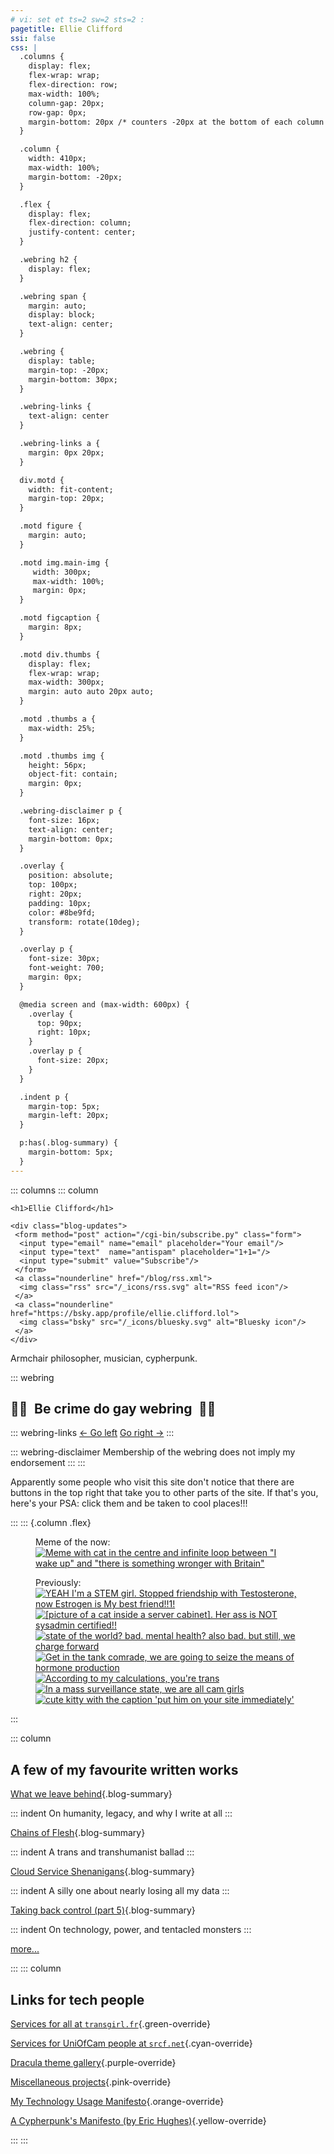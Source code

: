 ```yaml
---
# vi: set et ts=2 sw=2 sts=2 :
pagetitle: Ellie Clifford
ssi: false
css: |
  .columns {
    display: flex;
    flex-wrap: wrap;
    flex-direction: row;
    max-width: 100%;
    column-gap: 20px;
    row-gap: 0px;
    margin-bottom: 20px /* counters -20px at the bottom of each column */
  }

  .column {
    width: 410px;
    max-width: 100%;
    margin-bottom: -20px;
  }

  .flex {
    display: flex;
    flex-direction: column;
    justify-content: center;
  }

  .webring h2 {
    display: flex;
  }

  .webring span {
    margin: auto;
    display: block;
    text-align: center;
  }

  .webring {
    display: table;
    margin-top: -20px;
    margin-bottom: 30px;
  }

  .webring-links {
    text-align: center
  }

  .webring-links a {
    margin: 0px 20px;
  }

  div.motd {
    width: fit-content;
    margin-top: 20px;
  }

  .motd figure {
    margin: auto;
  }

  .motd img.main-img {
     width: 300px;
     max-width: 100%;
     margin: 0px;
  }

  .motd figcaption {
    margin: 8px;
  }

  .motd div.thumbs {
    display: flex;
    flex-wrap: wrap;
    max-width: 300px;
    margin: auto auto 20px auto;
  }

  .motd .thumbs a {
    max-width: 25%;
  }

  .motd .thumbs img {
    height: 56px;
    object-fit: contain;
    margin: 0px;
  }

  .webring-disclaimer p {
    font-size: 16px;
    text-align: center;
    margin-bottom: 0px;
  }

  .overlay {
    position: absolute;
    top: 100px;
    right: 20px;
    padding: 10px;
    color: #8be9fd;
    transform: rotate(10deg);
  }

  .overlay p {
    font-size: 30px;
    font-weight: 700;
    margin: 0px;
  }

  @media screen and (max-width: 600px) {
    .overlay {
      top: 90px;
      right: 10px;
    }
    .overlay p {
      font-size: 20px;
    }
  }

  .indent p {
    margin-top: 5px;
    margin-left: 20px;
  }

  p:has(.blog-summary) {
    margin-bottom: 5px;
  }
---
```


::: columns
::: column

``` {=html}
<h1>Ellie Clifford</h1>

<div class="blog-updates">
 <form method="post" action="/cgi-bin/subscribe.py" class="form">
  <input type="email" name="email" placeholder="Your email"/>
  <input type="text"  name="antispam" placeholder="1+1="/>
  <input type="submit" value="Subscribe"/>
 </form>
 <a class="nounderline" href="/blog/rss.xml">
  <img class="rss" src="/_icons/rss.svg" alt="RSS feed icon"/>
 </a>
 <a class="nounderline" href="https://bsky.app/profile/ellie.clifford.lol">
  <img class="bsky" src="/_icons/bluesky.svg" alt="Bluesky icon"/>
 </a>
</div>
```

Armchair philosopher, musician, cypherpunk.

::: webring

## <span>🏳️‍🌈</span><span style="margin: 0 0.5em">Be crime do gay webring</span><span>🏳️‍⚧️</span>

::: webring-links
<a href="/cgi-bin/webrings/be_crime_do_gay.py?side=left">← Go left</a>
<a href="/cgi-bin/webrings/be_crime_do_gay.py?side=right">Go right →</a>
:::

::: webring-disclaimer
Membership of the webring does not imply my endorsement
:::
:::

Apparently some people who visit this site don't notice that there are buttons
in the top right that take you to other parts of the site. If that's you,
here's your PSA: click them and be taken to cool places!!!

:::
::: {.column .flex}
<div class="motd">
<figure>
  <figcaption>Meme of the now:</figcaption>
  <a class="nounderline" href="/memes/07_terf_island.jpg">
    <img class="main-img"
         alt="Meme with cat in the centre and infinite loop between &quot;I wake up&quot; and &quot;there is something wronger with Britain&quot;"
         src="/memes/07_terf_island.jpg">
  </a>
</figure>
<figure>
  <figcaption>Previously:</figcaption>
  <div class="thumbs">
   <a class="nounderline" href="/memes/06_stem.jpg">
     <img alt="YEAH I'm a STEM girl. Stopped friendship with Testosterone, now Estrogen is My best friend!!1!"
          src="/memes/thumbs/06_stem.jpg">
   </a>
   <a class="nounderline" href="/memes/05_sysadmin_cat.jpg">
     <img alt="[picture of a cat inside a server cabinet]. Her ass is NOT sysadmin certified!!"
          src="/memes/thumbs/05_sysadmin_cat.jpg">
   </a>
   <a class="nounderline" href="/memes/04_skellie.jpg">
     <img alt="state of the world? bad. mental health? also bad. but still, we charge forward"
          src="/memes/thumbs/04_skellie.jpg">
   </a>
   <a class="nounderline" href="/memes/03_hrt.jpg">
     <img alt="Get in the tank comrade, we are going to seize the means of hormone production"
          src="/memes/thumbs/03_hrt.jpg">
   </a>
   <a class="nounderline" href="/memes/02_calculations.jpg">
     <img alt="According to my calculations, you're trans"
          src="/memes/thumbs/02_calculations.jpg">
   </a>
   <a class="nounderline" href="/memes/01_cam_girls.jpg">
     <img alt="In a mass surveillance state, we are all cam girls"
          src="/memes/thumbs/01_cam_girls.jpg">
   </a>
   <a class="nounderline" href="/memes/00_him.jpg">
     <img alt="cute kitty with the caption 'put him on your site immediately'"
          title="Do it or die trying"
          src="/memes/thumbs/00_him.jpg">
   </a>
  </div>
</figure>
</div>
:::

::: column

## A few of my favourite written works

[What we leave behind](/blog/0006-what-we-leave-behind/){.blog-summary}

::: indent
On humanity, legacy, and why I write at all
:::

[Chains of Flesh](/blog/0022-chains-of-flesh/){.blog-summary}

::: indent
A trans and transhumanist ballad
:::

[Cloud Service Shenanigans](/blog/0014-cloud-service-shenanigans/){.blog-summary}

::: indent
A silly one about nearly losing all my data
:::

[Taking back control (part 5)](/blog/0021-taking-back-control-5/){.blog-summary}

::: indent
On technology, power, and tentacled monsters
:::

[more...](/blog/)

:::
::: column

## Links for tech people

[Services for all at `transgirl.fr`](https://transgirl.fr/){.green-override}

[Services for UniOfCam people at `srcf.net`](https://www.srcf.net/){.cyan-override}

[Dracula theme gallery](/dracula/){.purple-override}

[Miscellaneous projects](https://sr.ht/~ecc/){.pink-override}

[My Technology Usage Manifesto](/documents/technology-usage-manifesto.html){.orange-override}

[A Cypherpunk's Manifesto (by Eric Hughes)](/documents/cypherpunks-manifesto.html){.yellow-override}

:::
:::
